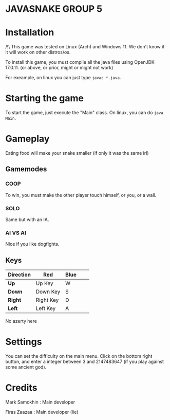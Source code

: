 # JAVASNAKE GROUP 5

# Installation

/!\ This game was tested on Linux (Arch) and Windows 11. We don't know if it will work on other distros/os.

To install this game, you must compile all the java files using OpenJDK 17.0.11. (or above, or prior, might or might not work)

For exeample, on linux you can just type `javac *.java`.

# Starting the game

To start the game, just execute the "Main" class. On linux, you can do `java Main`.

# Gameplay

Eating food will make your snake smaller (if only it was the same irl)

## Gamemodes

### COOP

To win, you must make the other player touch himself, or you, or a wall.

### SOLO

Same but with an IA.

### AI VS AI

Nice if you like dogfights.

## Keys

| **Direction** | Red       | Blue |     |     |
| ------------- | --------- | ---- | --- | --- |
| **Up**        | Up Key    | W    |     |     |
| **Down**      | Down Key  | S    |     |     |
| **Right**     | Right Key | D    |     |     |
| **Left**      | Left Key  | A    |     |     |

No azerty here

# Settings

You can set the difficulty on the main menu. Click on the bottom right button, and enter a integer between 3 and 2147483647 (if you play against some ancient god).

# Credits

Mark Samokhin : Main developer

Firas Zaazaa : Main developer (lie)
